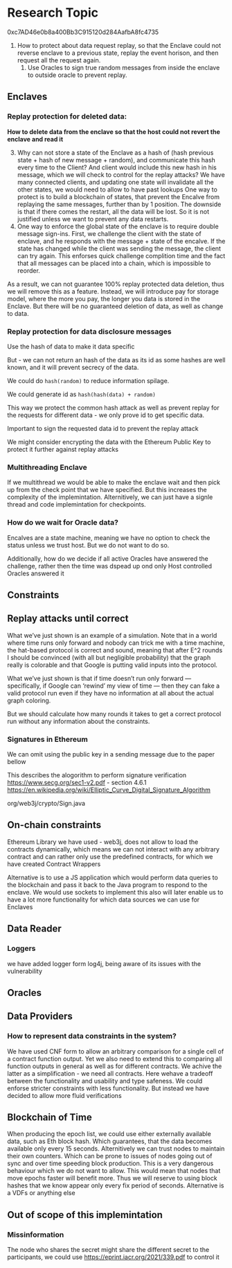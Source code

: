 # Research Topic 

0xc7AD46e0b8a400Bb3C915120d284AafbA8fc4735

1. How to protect about data request replay, so that the Enclave could not reverse enclave to a previous state, replay the event horison, and then request all the request again.
   1. Use Oracles to sign true random messages from inside the enclave to outside oracle to prevent replay.

## Enclaves

### Replay protection for deleted data:

**How to delete data from the enclave so that the host could not revert the enclave and read it**


3. Why can not store a state of the Enclave as a hash of (hash previous state + hash of new message + random), and communicate this hash every time to the Client? And client would include this new hash in his message, 
   which we will check to control for the replay attacks?
   We have many connected clients, and updating one state will invalidate all the other states, we would need to allow to have past lookups
   One way to protect is to build a blockchain of states, that prevent the Encalve from replaying the same messages, further than by 1 position. The downside is that if there comes the restart, all the data will be lost.
   So it is not justified unless we want to prevent any data restarts.
4. One way to enforce the global state of the enclave is to require double message sign-ins. First, we challenge the client with the state of enclave, and he responds with the message + state of the encalve. If the state has changed while the client was sending the message, the client can try again.
    This enforses quick challenge complition time and the fact that all messages can be placed into a chain, which is impossible to reorder.

As a result, we can not guarantee 100% replay protected data deletion, thus we will remove this as a feature. Instead, we will introduce pay for storage model, where the more you pay, the longer you data is stored in the Enclave.
But there will be no guaranteed deletion of data, as well as change to data.

### Replay protection for data disclosure messages

Use the hash of data to make it data specific

But - we can not return an hash of the data as its id as some hashes are well known, and it will prevent secrecy of the data.

We could do `hash(random)` to reduce information spilage. 

We could generate id as `hash(hash(data) + random)`

This way we protect the common hash attack as well as prevent replay for the requests for different data - we only prove id to get specific data.

Important to sign the requested data id to prevent the replay attack

We might consider encrypting the data with the Ethereum Public Key to protect it further against replay attacks

### Multithreading Enclave

If we multithread we would be able to make the enclave wait and then pick up from the check point that we have specified. But this increases the complexity of the implemintation. Alternitively, we can just have a signle thread and code implemintation for checkpoints. 

### How do we wait for Oracle data?

Encalves are a state machine, meaning we have no option to check the status unless we trust host. But we do not want to do so. 

Additionally, how do we decide if all active Oracles have answered the challenge, rather then the time was dspead up ond only Host controlled Oracles answered it

## Constraints

## Replay attacks until correct 

What we’ve just shown is an example of a simulation. Note that in a world where time runs only forward and nobody can trick me with a time machine, the hat-based protocol is correct and sound, meaning that after E^2 rounds I should be convinced (with all but negligible probability) that the graph really is colorable and that Google is putting valid inputs into the protocol.

What we’ve just shown is that if time doesn’t run only forward — specifically, if Google can ‘rewind’ my view of time — then they can fake a valid protocol run even if they have no information at all about the actual graph coloring.

But we should calculate how many rounds it takes to get a correct protocol run without any information about the constraints.

### Signatures in Ethereum

We can omit using the public key in a sending message due to the paper bellow

This describes the alogorithm to perform signature verification
https://www.secg.org/sec1-v2.pdf - section 4.6.1
https://en.wikipedia.org/wiki/Elliptic_Curve_Digital_Signature_Algorithm

org/web3j/crypto/Sign.java

## On-chain constraints

Ethereum Library we have used - web3j, does not allow to load the contracts dynamically, which means we can not interact with any arbitrary contract and can rather only use the predefined contracts, for which we have created Contract Wrappers

Alternative is to use a JS application which would perform data queries to the blockchain and pass it back to the Java program to respond to the enclave. We would use sockets to implement this also will later enable us to have a lot more functionality for which data sources we can use for Enclaves 

## Data Reader

### Loggers

we have added logger form log4j, being aware of its issues with the vulnerability

## Oracles

## Data Providers 

### How to represent data constraints in the system?

We have used CNF form to allow an arbitrary comparison for a single cell of a contract function output. Yet we also need to extend this to comparing all function outputs in general as well as for different contracts.
We achive the latter as a simplification - we need all contracts. Here wehave a tradeoff between the functionality and usability and type safeness. We could enforse stricter constraints with less functionality. But instead we have decided to allow more fluid verifications

## Blockchain of Time

When producing the epoch list, we could use either externally available data, such as Eth block hash. Which guarantees, that the data becomes available only every 15 seconds. Alternitively we can trust nodes to maintain their own counters. Which can be prone to issues of nodes going out of sync and over time speeding block production. This is a very dangerous behaviour which we do not want to allow. This would mean that nodes that move epochs faster will benefit more. Thus we will reserve to using block hashes that we know appear only every fix period of seconds. Alternative is a VDFs or anything else

## Out of scope of this implemintation

### Missinformation

The node who shares the secret might share the different secret to the participants, we could use https://eprint.iacr.org/2021/339.pdf to control it 
